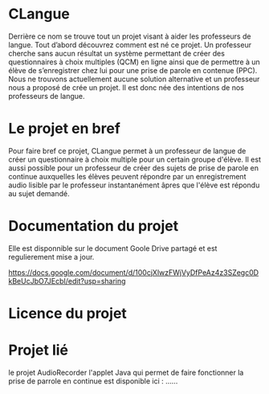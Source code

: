 CLangue
=======

Derrière ce nom se trouve tout un projet visant à aider les professeurs de langue. Tout d’abord découvrez comment est né ce projet. Un professeur cherche sans aucun résultat un système permettant  de créer des questionnaires à choix multiples (QCM) en ligne ainsi que de permettre à un élève de s’enregistrer chez lui pour une prise de parole en contenue (PPC). Nous ne trouvons actuellement aucune solution alternative et un professeur nous a proposé de crée un projet. Il est donc née des intentions de nos professeurs de langue.

Le projet en bref
================

Pour faire bref ce projet, CLangue permet à un professeur de langue de créer un questionnaire à choix multiple pour un certain groupe d'élève. Il est aussi possible pour un professeur de créer des sujets de prise de parole en continue auxquelles les élèves peuvent répondre par un enregistrement audio lisible par le professeur instantanément âpres que l'élève est répondu au sujet demandé. 

Documentation du projet
=======================

Elle est disponnible sur le document Goole Drive partagé et est regulierement mise a jour.

https://docs.google.com/document/d/100cjXlwzFWjVyDfPeAz4z3SZegc0DkBeUcJbO7JEcbI/edit?usp=sharing

Licence du projet 
=================


Projet lié
==========

le projet AudioRecorder l'applet Java qui permet de faire fonctionner la prise de parrole en continue est disponible ici :
......
